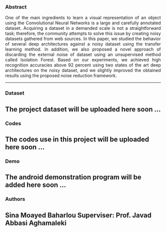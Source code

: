 ### Abstract 
<p align="justify">
One of the main ingredients to learn a visual representation of an object using the Convolutional Neural Networks is a large and carefully annotated dataset. Acquiring a dataset in a demanded scale is not a straightforward task;  therefore, the community attempts to solve this issue by creating noisy datasets gathered from web sources. In this paper, we studied the behavior of several deep architectures against a noisy dataset using the transfer learning method. In addition, we also proposed a novel approach of discarding the external noise of dataset using an unsupervised method called Isolation Forest. Based on our experiments, we achieved high recognition accuracies above 92 percent using two states of the art deep architectures on the noisy dataset, and we slightly improved the obtained results using the proposed noise reduction framework.
</p>

---

### Dataset

The project dataset will be uploaded here soon ...
---

### Codes

The codes use in this project will be uploaded here soon ...
---

### Demo

The android demonstration program will be added here soon ... 
---

### Authors

Sina Moayed Baharlou 
<b> Superviser: </b> Prof. Javad Abbasi Aghamaleki
---



